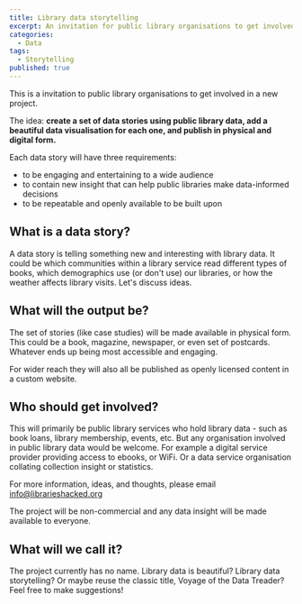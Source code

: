 ```yaml
---
title: Library data storytelling
excerpt: An invitation for public library organisations to get involved in sharing data stories
categories:
  - Data
tags:
  - Storytelling
published: true
---
```


This is a invitation to public library organisations to get involved in a new project.

The idea: **create a set of data stories using public library data, add a beautiful data visualisation for each one, and publish in physical and digital form.**

Each data story will have three requirements:

- to be engaging and entertaining to a wide audience
- to contain new insight that can help public libraries make data-informed decisions
- to be repeatable and openly available to be built upon

## What is a data story?

A data story is telling something new and interesting with library data. It could be which communities within a library service read different types of books, which demographics use (or don't use) our libraries, or how the weather affects library visits. Let's discuss ideas.

## What will the output be?

The set of stories (like case studies) will be made available in physical form. This could be a book, magazine, newspaper, or even set of postcards. Whatever ends up being most accessible and engaging.

For wider reach they will also all be published as openly licensed content in a custom website.

## Who should get involved?

This will primarily be public library services who hold library data - such as book loans, library membership, events, etc. But any organisation involved in public library data would be welcome. For example a digital service provider providing access to ebooks, or WiFi. Or a data service organisation collating collection insight or statistics.

For more information, ideas, and thoughts, please email info@librarieshacked.org

The project will be non-commercial and any data insight will be made available to everyone.

## What will we call it?

The project currently has no name. Library data is beautiful? Library data storytelling? Or maybe reuse the classic title, Voyage of the Data Treader? Feel free to make suggestions!
